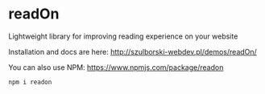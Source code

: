 # readOn
Lightweight library for improving reading experience on your website

Installation and docs are here:
http://szulborski-webdev.pl/demos/readOn/

You can also use NPM:
https://www.npmjs.com/package/readon

```javascript
npm i readon
```
